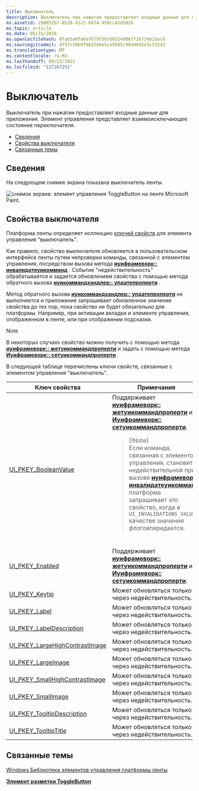 ```yaml
---
title: Выключатель
description: Выключатель при нажатии предоставляет входные данные для приложения. Элемент управления представляет взаимоисключающее состояние переключателя.
ms.assetid: 290052b7-0528-41c5-b6f4-958cc42d502b
ms.topic: article
ms.date: 05/31/2018
ms.openlocfilehash: 6fa03a0fe0af67df387d9324006ff16734b2dac6
ms.sourcegitcommit: d75fc10b9f0825bbe5ce5045c90d4045e3c53243
ms.translationtype: MT
ms.contentlocale: ru-RU
ms.lasthandoff: 09/13/2021
ms.locfileid: "127267291"
---
```

# <a name="toggle-button"></a>Выключатель

Выключатель при нажатии предоставляет входные данные для приложения. Элемент управления представляет взаимоисключающее состояние переключателя.

-   [Сведения](#details)
-   [Свойства выключателя](#toggle-button-properties)
-   [Связанные темы](#related-topics)

## <a name="details"></a>Сведения

На следующем снимке экрана показана выключатель ленты.

![снимок экрана: элемент управления ToggleButton на ленте Microsoft Paint.](images/controls/togglebutton.png)

## <a name="toggle-button-properties"></a>Свойства выключателя

Платформа ленты определяет коллекцию [ключей свойств](windowsribbon-reference-properties.md) для элемента управления "выключатель".

Как правило, свойство выключателя обновляется в пользовательском интерфейсе ленты путем непроверки команды, связанной с элементом управления, посредством вызова метода [**иуифрамеворк:: инвалидатеуикомманд**](/windows/desktop/api/uiribbon/nf-uiribbon-iuiframework-invalidateuicommand) . Событие "недействительность" обрабатывается и задается обновлением свойства с помощью метода обратного вызова [**иуикоммандхандлер:: упдатепроперти**](/windows/desktop/api/uiribbon/nf-uiribbon-iuicommandhandler-updateproperty) .

Метод обратного вызова [**иуикоммандхандлер:: упдатепроперти**](/windows/desktop/api/uiribbon/nf-uiribbon-iuicommandhandler-updateproperty) не выполняется и приложение запрашивает обновленное значение свойства до тех пор, пока свойство не будет обязательно для платформы. Например, при активации вкладки и элементе управления, отображенном в ленте, или при отображении подсказки.

> [!Note]  
> В некоторых случаях свойство можно получить с помощью метода [**иуифрамеворк:: жетуикоммандпроперти**](/windows/desktop/api/uiribbon/nf-uiribbon-iuiframework-getuicommandproperty) и задать с помощью метода [**Иуифрамеворк:: сетуикоммандпроперти**](/windows/desktop/api/uiribbon/nf-uiribbon-iuiframework-setuicommandproperty) .

 

В следующей таблице перечислены ключи свойств, связанные с элементом управления "выключатель".




| Ключ свойства | Примечания | 
|--------------|-------|
| <a href="windowsribbon-reference-properties-uipkey-booleanvalue.md">UI_PKEY_BooleanValue</a> | Поддерживает <a href="/windows/desktop/api/uiribbon/nf-uiribbon-iuiframework-getuicommandproperty"><strong>иуифрамеворк:: жетуикоммандпроперти</strong></a> и <a href="/windows/desktop/api/uiribbon/nf-uiribbon-iuiframework-setuicommandproperty"><strong>Иуифрамеворк:: сетуикоммандпроперти</strong></a>.<blockquote>[!Note]<br />Если команда, связанная с элементом управления, становится недействительной при вызове <a href="/windows/desktop/api/uiribbon/nf-uiribbon-iuiframework-invalidateuicommand"><strong>иуифрамеворк:: инвалидатеуикомманд</strong></a>, платформа запрашивает это свойство, когда в <code>UI_INVALIDATIONS_VALUE</code> качестве значения <em>флагов</em>передается.</blockquote><br /> | 
| <a href="windowsribbon-reference-properties-uipkey-enabled.md">UI_PKEY_Enabled</a> | Поддерживает <a href="/windows/desktop/api/uiribbon/nf-uiribbon-iuiframework-getuicommandproperty"><strong>иуифрамеворк:: жетуикоммандпроперти</strong></a> и <a href="/windows/desktop/api/uiribbon/nf-uiribbon-iuiframework-setuicommandproperty"><strong>Иуифрамеворк:: сетуикоммандпроперти</strong></a>. | 
| <a href="windowsribbon-reference-properties-uipkey-keytip.md">UI_PKEY_Keytip</a> | Может обновляться только через недействительность. | 
| <a href="windowsribbon-reference-properties-uipkey-label.md">UI_PKEY_Label</a> | Может обновляться только через недействительность. | 
| <a href="windowsribbon-reference-properties-uipkey-labeldescription.md">UI_PKEY_LabelDescription</a> | Может обновляться только через недействительность. | 
| <a href="windowsribbon-reference-properties-uipkey-largehighcontrastimage.md">UI_PKEY_LargeHighContrastImage</a> | Может обновляться только через недействительность. | 
| <a href="windowsribbon-reference-properties-uipkey-largeimage.md">UI_PKEY_LargeImage</a> | Может обновляться только через недействительность. | 
| <a href="windowsribbon-reference-properties-uipkey-smallhighcontrastimage.md">UI_PKEY_SmallHighContrastImage</a> | Может обновляться только через недействительность. | 
| <a href="windowsribbon-reference-properties-uipkey-smallimage.md">UI_PKEY_SmallImage</a> | Может обновляться только через недействительность. | 
| <a href="windowsribbon-reference-properties-uipkey-tooltipdescription.md">UI_PKEY_TooltipDescription</a> | Может обновляться только через недействительность. | 
| <a href="windowsribbon-reference-properties-uipkey-tooltiptitle.md">UI_PKEY_TooltipTitle</a> | Может обновляться только через недействительность. | 




 

## <a name="related-topics"></a>Связанные темы

<dl> <dt>

[Windows Библиотека элементов управления платформы ленты](windowsribbon-controls-entry.md)
</dt> <dt>

[**Элемент разметки ToggleButton**](windowsribbon-element-togglebutton.md)
</dt> </dl>


